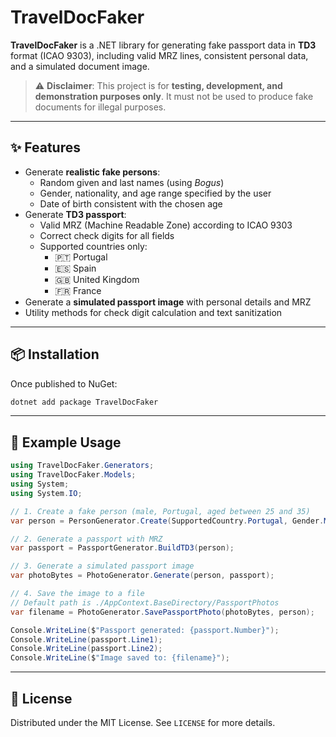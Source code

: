 # TravelDocFaker

**TravelDocFaker** is a .NET library for generating fake passport data in **TD3** format (ICAO 9303), including valid MRZ lines, consistent personal data, and a simulated document image.

> ⚠️ **Disclaimer**: This project is for **testing, development, and demonstration purposes only**. It must not be used to produce fake documents for illegal purposes.

---

## ✨ Features

- Generate **realistic fake persons**:
  - Random given and last names (using _Bogus_)
  - Gender, nationality, and age range specified by the user
  - Date of birth consistent with the chosen age
- Generate **TD3 passport**:
  - Valid MRZ (Machine Readable Zone) according to ICAO 9303
  - Correct check digits for all fields
  - Supported countries only:
    - 🇵🇹 Portugal
    - 🇪🇸 Spain
    - 🇬🇧 United Kingdom
    - 🇫🇷 France
- Generate a **simulated passport image** with personal details and MRZ
- Utility methods for check digit calculation and text sanitization

---

## 📦 Installation

Once published to NuGet:

```powershell
dotnet add package TravelDocFaker
```

---

## 🚀 Example Usage

```csharp
using TravelDocFaker.Generators;
using TravelDocFaker.Models;
using System;
using System.IO;

// 1. Create a fake person (male, Portugal, aged between 25 and 35)
var person = PersonGenerator.Create(SupportedCountry.Portugal, Gender.Male, 25, 35);

// 2. Generate a passport with MRZ
var passport = PassportGenerator.BuildTD3(person);

// 3. Generate a simulated passport image
var photoBytes = PhotoGenerator.Generate(person, passport);

// 4. Save the image to a file
// Default path is ./AppContext.BaseDirectory/PassportPhotos
var filename = PhotoGenerator.SavePassportPhoto(photoBytes, person);

Console.WriteLine($"Passport generated: {passport.Number}");
Console.WriteLine(passport.Line1);
Console.WriteLine(passport.Line2);
Console.WriteLine($"Image saved to: {filename}");
```

---

## 📄 License

Distributed under the MIT License. See `LICENSE` for more details.
